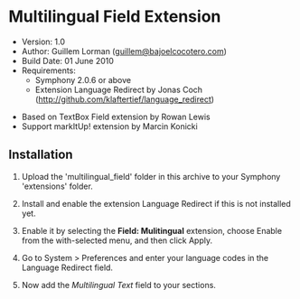 Multilingual Field Extension
============================

* Version: 1.0
* Author: Guillem Lorman (guillem@bajoelcocotero.com)
* Build Date: 01 June 2010
* Requirements:  
	- Symphony 2.0.6 or above
	- Extension Language Redirect by Jonas Coch (<http://github.com/klaftertief/language_redirect>)

- Based on TextBox Field extension by Rowan Lewis
- Support markItUp! extension by Marcin Konicki

Installation
------------

1. Upload the 'multilingual_field' folder in this archive to your Symphony 'extensions' folder.

2. Install and enable the extension Language Redirect if this is not installed yet.

3. Enable it by selecting the **Field: Mulitingual** extension, choose Enable from the with-selected menu, and then click Apply.

4. Go to System > Preferences and enter your language codes in the Language Redirect field.

5. Now add the *Multilingual Text* field to your sections.